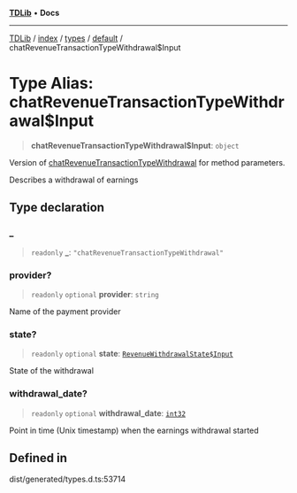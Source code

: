 [**TDLib**](../../../../../../README.md) • **Docs**

***

[TDLib](../../../../../../modules.md) / [index](../../../../../README.md) / [types](../../../README.md) / [default](../README.md) / chatRevenueTransactionTypeWithdrawal$Input

# Type Alias: chatRevenueTransactionTypeWithdrawal$Input

> **chatRevenueTransactionTypeWithdrawal$Input**: `object`

Version of [chatRevenueTransactionTypeWithdrawal](chatRevenueTransactionTypeWithdrawal.md) for method parameters.

Describes a withdrawal of earnings

## Type declaration

### \_

> `readonly` **\_**: `"chatRevenueTransactionTypeWithdrawal"`

### provider?

> `readonly` `optional` **provider**: `string`

Name of the payment provider

### state?

> `readonly` `optional` **state**: [`RevenueWithdrawalState$Input`](RevenueWithdrawalState$Input.md)

State of the withdrawal

### withdrawal\_date?

> `readonly` `optional` **withdrawal\_date**: [`int32`](int32.md)

Point in time (Unix timestamp) when the earnings withdrawal started

## Defined in

dist/generated/types.d.ts:53714

